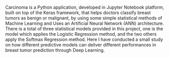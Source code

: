 Carcinoma is a Python application, developed in Jupyter Notebook platform, built on top of the Keras framework, that helps doctors classify breast tumors as benign or malignant, by using some simple statistical methods of Machine Learning and Uses an Artificial Neural Network (ANN) architecture. There is a total of three statistical models provided in this project, one is the model which applies the Logistic Regression method, and the two others apply the Softmax Regression method. Here I have conducted a small study on how different predictive models can deliver different performances in breast tumor prediction through Deep Learning.

